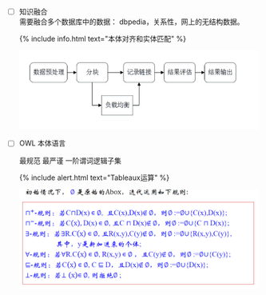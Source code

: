 <!--
 * @Author: your name
 * @Date: 2020-06-25 09:18:13
 * @LastEditTime: 2020-06-25 09:52:05
 * @LastEditors: Please set LastEditors
 * @Description: In User Settings Edit
 * @FilePath: \Ten000hours.github.io\_posts\2020-06-25-logbook.md
--> 
  - [ ] 知识融合 <br>
        需要融合多个数据库中的数据： dbpedia，关系性，网上的无结构数据。<br>
       
    {% include info.html text="本体对齐和实体匹配" %}
        
    ![](https://github.com/Ten000hours/Ten000hours.github.io/blob/master/_posts/2020-06-25-09-29-14.png?raw=true)

  - [ ] OWL 本体语言 <br>

       最规范 最严谨 一阶谓词逻辑子集<br>
       
       {% include alert.html text="Tableaux运算" %}

       ![](2020-06-25-09-49-00.png)

       




  

